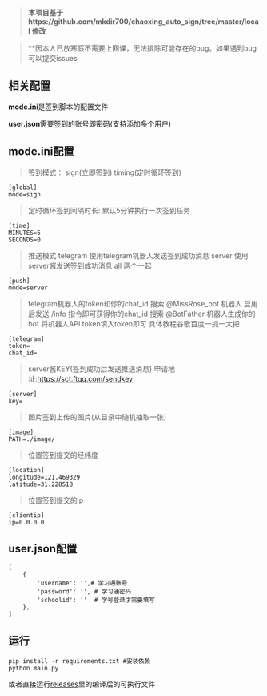 >**本项目基于https://github.com/mkdir700/chaoxing_auto_sign/tree/master/local 修改**

>**因本人已放寒假不需要上网课，无法排除可能存在的bug。如果遇到bug可以提交issues


## 相关配置

**mode.ini**是签到脚本的配置文件

**user.json**需要签到的账号即密码(支持添加多个用户)

## mode.ini配置

> 签到模式：
sign(立即签到) timing(定时循环签到)

```
[global]
mode=sign
```

> 定时循环签到间隔时长:
默认5分钟执行一次签到任务
```
[time]
MINUTES=5
SECONDS=0
```
> 推送模式
telegram 使用telegram机器人发送签到成功消息
server 使用server酱发送签到成功消息
all 两个一起
```
[push]
mode=server
```

> telegram机器人的token和你的chat_id
搜索 @MissRose_bot 机器人 启用后发送 /info 指令即可获得你的chat_id
搜索 @BotFather 机器人生成你的bot 将机器人API token填入token即可
具体教程谷歌百度一抓一大把
```
[telegram]
token=
chat_id=
```

> server酱KEY(签到成功后发送推送消息)
申请地址:https://sct.ftqq.com/sendkey
```
[server]
key=
```

> 图片签到上传的图片(从目录中随机抽取一张)
```
[image]
PATH=./image/
```

> 位置签到提交的经纬度
```
[location]
longitude=121.469329
latitude=31.228518
```

> 位置签到提交的ip
```
[clientip]
ip=0.0.0.0
```
## user.json配置
```
[
    {
        'username': '',# 学习通账号
        'password': '', # 学习通密码
        'schoolid': ''  # 学号登录才需要填写
    },
]
```

## 运行
```
pip install -r requirements.txt #安装依赖
python main.py
```
或者直接运行[releases](https://github.com/mkdir700/chaoxing_auto_sign/tree/latest/api)里的编译后的可执行文件
